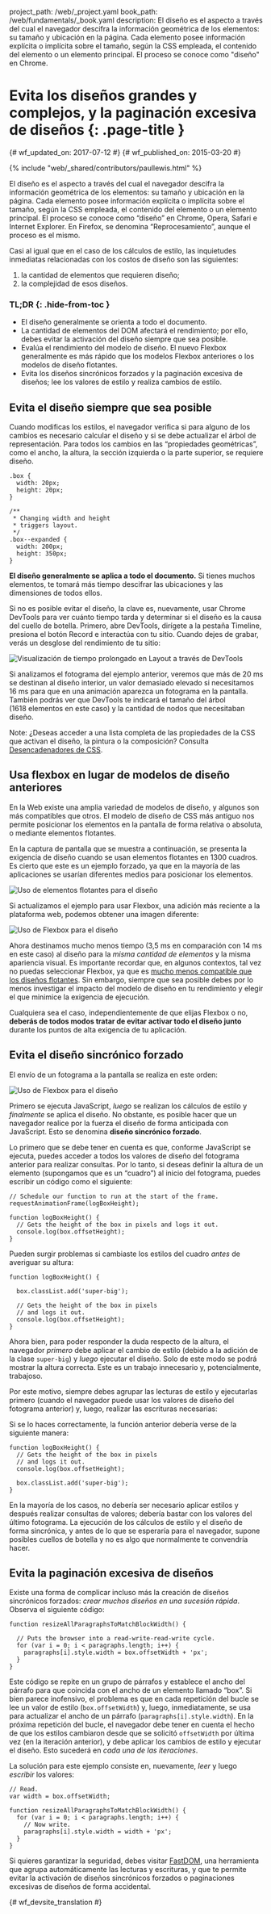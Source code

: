 project_path: /web/_project.yaml
book_path: /web/fundamentals/_book.yaml
description: El diseño es el aspecto a través del cual el navegador descifra la información geométrica de los elementos: su tamaño y ubicación en la página. Cada elemento posee información explícita o implícita sobre el tamaño, según la CSS empleada, el contenido del elemento o un elemento principal. El proceso se conoce como "diseño" en Chrome.

# Evita los diseños grandes y complejos, y la paginación excesiva de diseños {: .page-title }

{# wf_updated_on: 2017-07-12 #}
{# wf_published_on: 2015-03-20 #}

{% include "web/_shared/contributors/paullewis.html" %}

El diseño es el aspecto a través del cual el navegador descifra la información geométrica de los 
elementos: su tamaño y ubicación en la página. Cada elemento posee información 
explícita o implícita sobre el tamaño, según la CSS empleada, el 
contenido del elemento o un elemento principal. El proceso se conoce como “diseño” 
en Chrome, Opera, Safari e Internet Explorer. En Firefox, se denomina 
“Reprocesamiento”, aunque el proceso es el mismo.

Casi al igual que en el caso de los cálculos de estilo, las inquietudes inmediatas relacionadas con los costos de diseño son las siguientes:

1. la cantidad de elementos que requieren diseño;
2. la complejidad de esos diseños.

### TL;DR {: .hide-from-toc }

* El diseño generalmente se orienta a todo el documento.
* La cantidad de elementos del DOM afectará el rendimiento; por ello, debes evitar la activación del diseño siempre que sea posible.
* Evalúa el rendimiento del modelo de diseño. El nuevo Flexbox generalmente es más rápido que los modelos Flexbox anteriores o los modelos de diseño flotantes.
* Evita los diseños sincrónicos forzados y la paginación excesiva de diseños; lee los valores de estilo y realiza cambios de estilo.

## Evita el diseño siempre que sea posible

Cuando modificas los estilos, el navegador verifica si para alguno de los cambios es necesario calcular el diseño y si se debe actualizar el árbol de representación. Para todos los cambios en las “propiedades geométricas”, como el ancho, la altura, la sección izquierda o la parte superior, se requiere diseño.


    .box {
      width: 20px;
      height: 20px;
    }

    /**
     * Changing width and height
     * triggers layout.
     */
    .box--expanded {
      width: 200px;
      height: 350px;
    }


**El diseño generalmente se aplica a todo el documento.** Si tienes muchos elementos, te tomará más tiempo descifrar las ubicaciones y las dimensiones de todos ellos.

Si no es posible evitar el diseño, la clave es, nuevamente, usar Chrome DevTools para ver cuánto tiempo tarda y determinar si el diseño es la causa del cuello de botella. Primero, abre DevTools, dirígete a la pestaña Timeline, presiona el botón Record e interactúa con tu sitio. Cuando dejes de grabar, verás un desglose del rendimiento de tu sitio:

<img src="images/avoid-large-complex-layouts-and-layout-thrashing/big-layout.jpg" alt="Visualización de tiempo prolongado en Layout a través de DevTools" />

Si analizamos el fotograma del ejemplo anterior, veremos que más de 20 ms se destinan al diseño interior, un valor demasiado elevado si necesitamos 16 ms para que en una animación aparezca un fotograma en la pantalla. También podrás ver que DevTools te indicará el tamaño del árbol (1618 elementos en este caso) y la cantidad de nodos que necesitaban diseño.

Note: ¿Deseas acceder a una lista completa de las propiedades de la CSS que activan el diseño, la pintura o la composición? Consulta [Desencadenadores de CSS](https://csstriggers.com).

## Usa flexbox en lugar de modelos de diseño anteriores

En la Web existe una amplia variedad de modelos de diseño, y algunos son más compatibles que otros. El modelo de diseño de CSS más antiguo nos permite posicionar los elementos en la pantalla de forma relativa o absoluta, o mediante elementos flotantes.

En la captura de pantalla que se muestra a continuación, se presenta la exigencia de diseño cuando se usan elementos flotantes en 1300 cuadros. Es cierto que este es un ejemplo forzado, ya que en la mayoría de las aplicaciones se usarían diferentes medios para posicionar los elementos.

<img src="images/avoid-large-complex-layouts-and-layout-thrashing/layout-float.jpg" alt="Uso de elementos flotantes para el diseño" />

Si actualizamos el ejemplo para usar Flexbox, una adición más reciente a la plataforma web, podemos obtener una imagen diferente:

<img src="images/avoid-large-complex-layouts-and-layout-thrashing/layout-flex.jpg" alt="Uso de Flexbox para el diseño" />

Ahora destinamos mucho menos tiempo (3,5 ms en comparación con 14 ms en este caso) al diseño para la _misma cantidad de elementos_ y la misma apariencia visual. Es importante recordar que, en algunos contextos, tal vez no puedas seleccionar Flexbox, ya que es [mucho menos compatible que los diseños flotantes](http://caniuse.com/#search=flexbox). Sin embargo, siempre que sea posible debes por lo menos investigar el impacto del modelo de diseño en tu rendimiento y elegir el que minimice la exigencia de ejecución.

Cualquiera sea el caso, independientemente de que elijas Flexbox o no, **deberás de todos modos tratar de evitar activar todo el diseño junto** durante los puntos de alta exigencia de tu aplicación.

## Evita el diseño sincrónico forzado

El envío de un fotograma a la pantalla se realiza en este orden:

<img src="images/avoid-large-complex-layouts-and-layout-thrashing/frame.jpg" alt="Uso de Flexbox para el diseño" />

Primero se ejecuta JavaScript, _luego_ se realizan los cálculos de estilo y _finalmente_ se aplica el diseño. No obstante, es posible hacer que un navegador realice por la fuerza el diseño de forma anticipada con JavaScript. Esto se denomina **diseño sincrónico forzado**.

Lo primero que se debe tener en cuenta es que, conforme JavaScript se ejecuta, puedes acceder a todos los valores de diseño del fotograma anterior para realizar consultas. Por lo tanto, si deseas definir la altura de un elemento (supongamos que es un “cuadro”) al inicio del fotograma, puedes escribir un código como el siguiente:


    // Schedule our function to run at the start of the frame.
    requestAnimationFrame(logBoxHeight);

    function logBoxHeight() {
      // Gets the height of the box in pixels and logs it out.
      console.log(box.offsetHeight);
    }


Pueden surgir problemas si cambiaste los estilos del cuadro _antes_ de averiguar su altura:


    function logBoxHeight() {

      box.classList.add('super-big');

      // Gets the height of the box in pixels
      // and logs it out.
      console.log(box.offsetHeight);
    }


Ahora bien, para poder responder la duda respecto de la altura, el navegador _primero_ debe aplicar el cambio de estilo (debido a la adición de la clase `super-big`) y _luego_ ejecutar el diseño. Solo de este modo se podrá mostrar la altura correcta. Este es un trabajo innecesario y, potencialmente, trabajoso.

Por este motivo, siempre debes agrupar las lecturas de estilo y ejecutarlas primero (cuando el navegador puede usar los valores de diseño del fotograma anterior) y, luego, realizar las escrituras necesarias:

Si se lo haces correctamente, la función anterior debería verse de la siguiente manera:


    function logBoxHeight() {
      // Gets the height of the box in pixels
      // and logs it out.
      console.log(box.offsetHeight);

      box.classList.add('super-big');
    }


En la mayoría de los casos, no debería ser necesario aplicar estilos y después realizar consultas de valores; debería bastar con los valores del último fotograma. La ejecución de los cálculos de estilo y el diseño de forma sincrónica, y antes de lo que se esperaría para el navegador, supone posibles cuellos de botella y no es algo que normalmente te convendría hacer.

##  Evita la paginación excesiva de diseños
Existe una forma de complicar incluso más la creación de diseños sincrónicos forzados: _crear muchos diseños en una sucesión rápida_. Observa el siguiente código:


    function resizeAllParagraphsToMatchBlockWidth() {

      // Puts the browser into a read-write-read-write cycle.
      for (var i = 0; i < paragraphs.length; i++) {
        paragraphs[i].style.width = box.offsetWidth + 'px';
      }
    }


Este código se repite en un grupo de párrafos y establece el ancho del párrafo para que coincida con el ancho de un elemento llamado “box”. Si bien parece inofensivo, el problema es que en cada repetición del bucle se lee un valor de estilo (`box.offsetWidth`) y, luego, inmediatamente, se usa para actualizar el ancho de un párrafo (`paragraphs[i].style.width`). En la próxima repetición del bucle, el navegador debe tener en cuenta el hecho de que los estilos cambiaron desde que se solicitó `offsetWidth` por última vez (en la iteración anterior), y debe aplicar los cambios de estilo y ejecutar el diseño. Esto sucederá en _cada una de las iteraciones_.

La solución para este ejemplo consiste en, nuevamente, _leer_ y luego _escribir_ los valores:


    // Read.
    var width = box.offsetWidth;

    function resizeAllParagraphsToMatchBlockWidth() {
      for (var i = 0; i < paragraphs.length; i++) {
        // Now write.
        paragraphs[i].style.width = width + 'px';
      }
    }


Si quieres garantizar la seguridad, debes visitar [FastDOM](https://github.com/wilsonpage/fastdom), una herramienta que agrupa automáticamente las lecturas y escrituras, y que te permite evitar la activación de diseños sincrónicos forzados o paginaciones excesivas de diseños de forma accidental.


{# wf_devsite_translation #}
